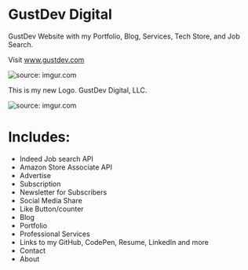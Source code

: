 # GustDev Digital

GustDev Website with my Portfolio, Blog, Services, Tech Store, and Job Search.   

Visit www.gustdev.com 


 <img src="http://i.imgur.com/jiaLC2k.png" title="source: imgur.com" />
 



This is my new Logo. GustDev Digital, LLC.
 
<img src="http://i.imgur.com/rANYKKI.png" title="source: imgur.com" />


# Includes:

- Indeed Job search API
- Amazon Store Associate API
- Advertise 
- Subscription
- Newsletter for Subscribers
- Social Media Share
- Like Button/counter
- Blog
- Portfolio
- Professional Services
- Links to my GitHub, CodePen, Resume, LinkedIn and more
- Contact
- About
